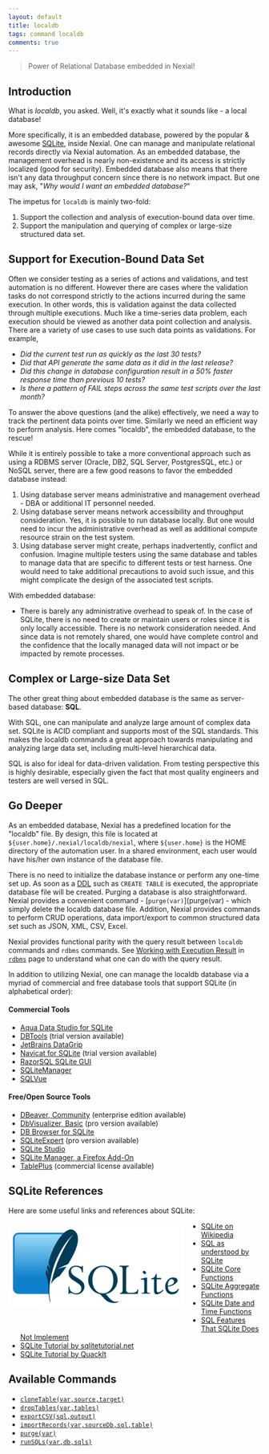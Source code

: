 ```yaml
---
layout: default
title: localdb
tags: command localdb
comments: true
---
```



>Power of Relational Database embedded in Nexial!

## Introduction
What is _localdb_, you asked. Well, it's exactly what it sounds like - a local database!

More specifically, it is an embedded database, powered by the popular & awesome [SQLite](https://www.sqlite.org), 
inside Nexial. One can manage and manipulate relational records directly via Nexial automation. As an embedded database,
the management overhead is nearly non-existence and its access is strictly localized (good for security). Embedded
database also means that there isn't any data throughput concern since there is no network impact. But one may ask, 
"_Why would I want an embedded database?_"

The impetus for `localdb` is mainly two-fold:
1. Support the collection and analysis of execution-bound data over time.
2. Support the manipulation and querying of complex or large-size structured data set.


## Support for Execution-Bound Data Set
Often we consider testing as a series of actions and validations, and test automation is no different. However there 
are cases where the validation tasks do not correspond strictly to the actions incurred during the same
execution. In other words, this is validation against the data collected through multiple executions. Much like a
time-series data problem, each execution should be viewed as another data point collection and analysis. There are a 
variety of use cases to use such data points as validations. For example,
- _Did the current test run as quickly as the last 30 tests?_
- _Did that API generate the same data as it did in the last release?_
- _Did this change in database configuration result in a 50% faster response time than previous 10 tests?_
- _Is there a pattern of FAIL steps across the same test scripts over the last month?_

To answer the above questions (and the alike) effectively, we need a way to track the pertinent data points over time. 
Similarly we need an efficient way to perform analysis. Here comes "localdb", the embedded database, to the rescue!

While it is entirely possible to take a more conventional approach such as using a RDBMS server (Oracle, DB2, SQL 
Server, PostgresSQL, etc.) or NoSQL server, there are a few good reasons to favor the embedded database instead:
1. Using database server means administrative and management overhead - DBA or additional IT personnel needed.
2. Using database server means network accessibility and throughput consideration. Yes, it is possible to run database 
   locally. But one would need to incur the administrative overhead as well as additional compute resource strain on 
   the test system.
3. Using database server might create, perhaps inadvertently, conflict and confusion. Imagine multiple testers using the
   same database and tables to manage data that are specific to different tests or test harness. One would need to take
   additional precautions to avoid such issue, and this might complicate the design of the associated test scripts.

With embedded database:
- There is barely any administrative overhead to speak of. In the case of SQLite, there is no need to create or maintain 
  users or roles since it is only locally accessible. There is no network consideration needed. And since data is not 
  remotely shared, one would have complete control and the confidence that the locally managed data will not impact or 
  be impacted by remote processes.


## Complex or Large-size Data Set
The other great thing about embedded database is the same as server-based database: **SQL**.
 
With SQL, one can manipulate and analyze large amount of complex data set. SQLite is ACID compliant and supports most of
the SQL standards. This makes the localdb commands a great approach towards manipulating and analyzing large data set, 
including multi-level hierarchical data.

SQL is also for ideal for data-driven validation. From testing perspective this is highly desirable, especially given 
the fact that most quality engineers and testers are well versed in SQL.


## Go Deeper
As an embedded database, Nexial has a predefined location for the "localdb" file. By design, this file is located at
`${user.home}/.nexial/localdb/nexial`, where `${user.home}` is the HOME directory of the automation user. In a shared 
environment, each user would have his/her own instance of the database file.

There is no need to initialize the database instance or perform any one-time set up. As soon as a 
[DDL](https://en.wikipedia.org/wiki/Data_definition_language) such as `CREATE TABLE` is executed, the appropriate 
database file will be created. Purging a database is also straightforward. Nexial provides a convenient command - 
[`purge(var)`](purge(var) - which simply delete the localdb database file. Addition, Nexial provides commands to 
perform CRUD operations, data import/export to common structured data set such as JSON, XML, CSV, Excel.

Nexial provides functional parity with the query result between `localdb` commands and `rdbms` commands. See 
[Working with Execution Result](../../commands/rdbms/index#working-with-execution-result) in 
[`rdbms`](../../commands/rdbms) page to understand what one can do with the query result.

In addition to utilizing Nexial, one can manage the localdb database via a myriad of commercial and free database tools 
that support SQLite (in alphabetical order):

#### Commercial Tools
- [Aqua Data Studio for SQLite](https://www.aquafold.com/aquadatastudio)
- [DBTools](http://www.dbtools.com.br/EN/) (trial version available)
- [JetBrains DataGrip](https://www.jetbrains.com/datagrip/features/)
- [Navicat for SQLite](https://www.navicat.com/en/products/navicat-for-sqlite) (trial version available)
- [RazorSQL SQLite GUI](https://www.razorsql.com/landing/sqlite_gui.html)
- [SQLiteManager](https://www.sqlabs.com/sqlitemanager.php)
- [SQLVue](http://www.logicalvue.com/sqlvue/)

#### Free/Open Source Tools
- [DBeaver, Community](https://dbeaver.io/) (enterprise edition available)
- [DbVisualizer, Basic](https://www.dbvis.com/) (pro version available)
- [DB Browser for SQLite](https://sqlitebrowser.org/)
- [SQLiteExpert](http://www.sqliteexpert.com/) (pro version available)
- [SQLite Studio](https://sqlitestudio.pl/)
- [SQLite Manager, a Firefox Add-On](https://addons.mozilla.org/en-US/firefox/addon/sqlite-manager-webext/?src=search)
- [TablePlus](https://tableplus.io/) (commercial license available)


## SQLite References
Here are some useful links and references about SQLite:<br/>
<img src="image/sqlite_logo.png" style="box-shadow:none; width:350px; clear:both; float:left; margin:20px 35px 35px 0;">
- [SQLite on Wikipedia](https://en.wikipedia.org/wiki/SQLite)
- [SQL as understood by SQLite](https://www.sqlite.org/lang.html)
- [SQLite Core Functions](https://www.sqlite.org/lang_corefunc.html)
- [SQLite Aggregate Functions](https://www.sqlite.org/lang_aggfunc.html)
- [SQLite Date and Time Functions](https://www.sqlite.org/lang_datefunc.html)
- [SQL Features That SQLite Does Not Implement](https://sqlite.org/omitted.html)
- [SQLite Tutorial by sqlitetutorial.net](http://www.sqlitetutorial.net/)
- [SQLite Tutorial by QuackIt](https://www.quackit.com/sqlite/tutorial/)


## Available Commands
- [`cloneTable(var,source,target)`](cloneTable(var,source,target))
- [`dropTables(var,tables)`](dropTables(var,tables))
- [`exportCSV(sql,output)`](exportCSV(sql,output))
- [`importRecords(var,sourceDb,sql,table)`](importRecords(var,sourceDb,sql,table))
- [`purge(var)`](purge(var))
- [`runSQLs(var,db,sqls)`](runSQLs(var,db,sqls))

